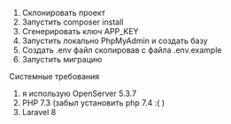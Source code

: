 1. Склонировать проект
2. Запустить composer install
3. Сгенерировать ключ APP_KEY
4. Запустить локально PhpMyAdmin и создать базу
5. Создать .env файл скопировав с файла .env.example
6. Запустить миграцию

Системные требования 
1. я использую OpenServer 5.3.7
2. PHP 7.3 (забыл установить php 7.4 :( )
3. Laravel 8
